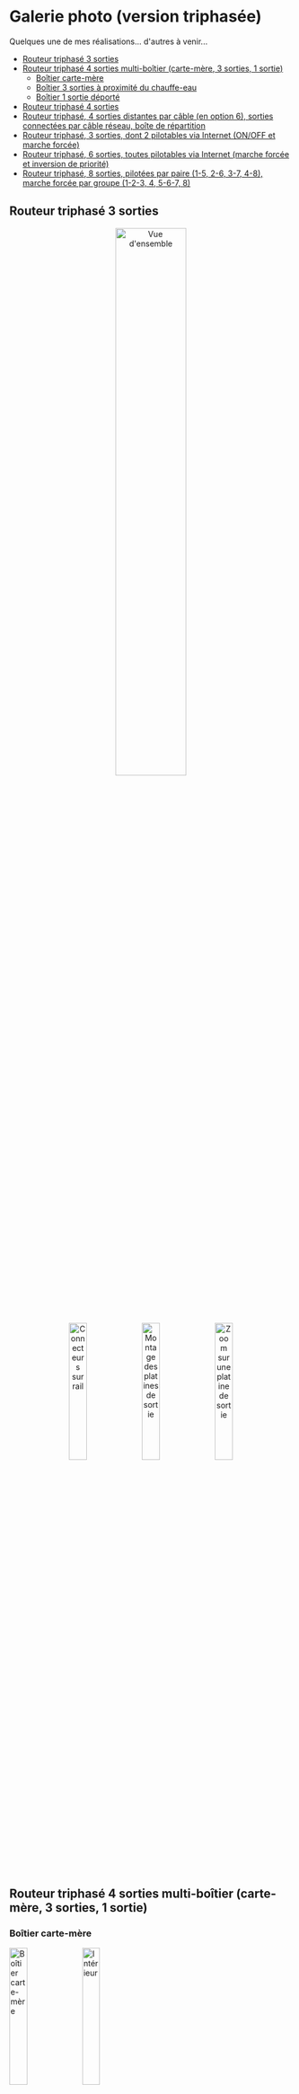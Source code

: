 <h1>Galerie photo (version triphasée)</h1>

Quelques une de mes réalisations... d'autres à venir...

- [Routeur triphasé 3 sorties](#routeur-triphasé-3-sorties)
- [Routeur triphasé 4 sorties multi-boîtier (carte-mère, 3 sorties, 1 sortie)](#routeur-triphasé-4-sorties-multi-boîtier-carte-mère-3-sorties-1-sortie)
  - [Boîtier carte-mère](#boîtier-carte-mère)
  - [Boîtier 3 sorties à proximité du chauffe-eau](#boîtier-3-sorties-à-proximité-du-chauffe-eau)
  - [Boîtier 1 sortie déporté](#boîtier-1-sortie-déporté)
- [Routeur triphasé 4 sorties](#routeur-triphasé-4-sorties)
- [Routeur triphasé, 4 sorties distantes par câble (en option 6), sorties connectées par câble réseau, boîte de répartition](#routeur-triphasé-4-sorties-distantes-par-câble-en-option-6-sorties-connectées-par-câble-réseau-boîte-de-répartition)
- [Routeur triphasé, 3 sorties, dont 2 pilotables via Internet (ON/OFF et marche forcée)](#routeur-triphasé-3-sorties-dont-2-pilotables-via-internet-onoff-et-marche-forcée)
- [Routeur triphasé, 6 sorties, toutes pilotables via Internet (marche forcée et inversion de priorité)](#routeur-triphasé-6-sorties-toutes-pilotables-via-internet-marche-forcée-et-inversion-de-priorité)
- [Routeur triphasé, 8 sorties, pilotées par paire (1-5, 2-6, 3-7, 4-8), marche forcée par groupe (1-2-3, 4, 5-6-7, 8)](#routeur-triphasé-8-sorties-pilotées-par-paire-1-5-2-6-3-7-4-8-marche-forcée-par-groupe-1-2-3-4-5-6-7-8)
## Routeur triphasé 3 sorties

<p align="center">
<img alt="Vue d'ensemble" src="../../img/f43a4829-44de-41a0-b174-76a6b04aa8e5.jpg" width="50%">
<br>
<img alt="Connecteurs sur rail" src="../../img/15fbcad6-1bfa-4044-9d88-a480483ec13e.jpg" width="25%">
<img alt="Montage des platines de sortie" src="../../img/5dacd511-de53-4113-8b8e-37a5f743554b.jpg" width="25%">
<img alt="Zoom sur une platine de sortie" src="../../img/66680b82-261f-409e-a767-3690944cae35.jpg" width="25%">
</P>

## Routeur triphasé 4 sorties multi-boîtier (carte-mère, 3 sorties, 1 sortie)

### Boîtier carte-mère
[<img alt="Boîtier carte-mère" src="../../img/ce87c606-ab8e-44c3-b274-a3130b65f113.jpg" width="25%">](../../img/ce87c606-ab8e-44c3-b274-a3130b65f113.jpg "Boîtier carte-mère")
[<img alt="Intérieur" src="../../img/ad63052d-ebe5-4e1f-9275-3632a48a1255.jpg" width="25%">](../../img/ad63052d-ebe5-4e1f-9275-3632a48a1255.jpg "Intérieur")

### Boîtier 3 sorties à proximité du chauffe-eau
Ce boîtier contient les 3 sorties mais aussi une horloge et un contacteur pour la marche forcée programmée.
[<img alt="Boîtier chauffe-eau" src="../../img/5291760f-7a21-42bc-bc12-00a551be847b.jpg" width="25%">](../../img/5291760f-7a21-42bc-bc12-00a551be847b.jpg "Boîtier chauffe-eau")

[<img alt="Intérieur" src="../../img/071abcd1-ac9d-46c5-bbe8-30d14bfc3ad4.jpg" width="25%">](../../img/071abcd1-ac9d-46c5-bbe8-30d14bfc3ad4.jpg "Intérieur") [<img alt="Détail horloge/contacteur" src="../../img/f40a586f-e764-486c-9dc7-2c0aa3767f4b.jpg" width="25%">](../../img/f40a586f-e764-486c-9dc7-2c0aa3767f4b.jpg "Détail horloge/contacteur")

### Boîtier 1 sortie déporté
[<img alt="Boîtier 1 sortie" src="../../img/ed17d132-fba7-4b36-9564-83fd12fedd17.jpg" width="50%">](../../img/ed17d132-fba7-4b36-9564-83fd12fedd17.jpg "Boîtier 1 sortie")

## Routeur triphasé 4 sorties

[<img alt="Vue d'ensemble" src="../../img/f05c2b09-0ed7-457f-b3fd-c86048cb763e.jpg" width="50%">](../../img/f05c2b09-0ed7-457f-b3fd-c86048cb763e.jpg "Vue d'ensemble")

[<img alt="Radiateurs" src="../../img/ada72e61-2f97-41ee-8d40-62b1563c619a.jpg" width="25%">](../../img/ada72e61-2f97-41ee-8d40-62b1563c619a.jpg "Radiateurs") [<img alt="Connections extérieures" src="../../img/897cdbe2-732a-4d81-9d10-05e575900748.jpg" width="25%">](../../img/897cdbe2-732a-4d81-9d10-05e575900748.jpg "Connections extérieures") [<img alt="Intérieur du boîtier" src="../../img/8c1568f4-78a3-4125-9e14-d849fb266f01.jpg" width="25%">](../../img/8c1568f4-78a3-4125-9e14-d849fb266f01.jpg "Intérieur du boîtier")

## Routeur triphasé, 4 sorties distantes par câble (en option 6), sorties connectées par câble réseau, boîte de répartition

[<img alt="Vue d'ensemble" src="../../img/d03d563a-dc9d-4a5e-b4b6-94b93cb05c39.jpg" width="50%">](../../img/d03d563a-dc9d-4a5e-b4b6-94b93cb05c39.jpg "Global view")

[<img alt="Entrées/sorties sur boîtier principal" src="../../img/d395ef4b-2886-42bc-bf0d-46881865aba8.jpg" width="25%">](../../img/d395ef4b-2886-42bc-bf0d-46881865aba8.jpg "Entrées/sorties sur boîtier principal") [<img alt="Intérieur du boîtier principal" src="../../img/b5a37129-8ef5-4b52-9db6-86991e1d2f7e.jpg" width="25%">](../../img/b5a37129-8ef5-4b52-9db6-86991e1d2f7e.jpg "Intérieur du boîtier principal") [<img alt="La boîte de répartition" src="../../img/3e970a16-3d55-4a36-852a-2b2628096997.jpg" width="25%">](../../img/3e970a16-3d55-4a36-852a-2b2628096997.jpg "La boîte de répartition") [<img alt="Intérieur de la boîte de répartition" src="../../img/4e9bc2a4-d0be-4040-9475-e14ed643a81f.jpg" width="25%">](../../img/4e9bc2a4-d0be-4040-9475-e14ed643a81f.jpg "Intérieur de la boîte de répartition")

## Routeur triphasé, 3 sorties, dont 2 pilotables via Internet (ON/OFF et marche forcée)

[<img alt="Vue d'ensemble" src="../../img/ef52c81c-a295-45f7-bca3-10eb83e562a4.jpg" width="50%">](../../img/ef52c81c-a295-45f7-bca3-10eb83e562a4.jpg "Vue d'ensemble")

[<img alt="Intérieur du boîtier" src="../../img/087771a1-7ec3-4b7a-a278-35999f6821ce.jpg" width="25%">](../../img/087771a1-7ec3-4b7a-a278-35999f6821ce.jpg "Intérieur du boîtier") [<img alt="Partie routeur" src="../../img/85be2be7-bddf-4039-a8d4-92ca197cbb45.jpg" width="25%">](../../img/85be2be7-bddf-4039-a8d4-92ca197cbb45.jpg "Partie routeur") [<img alt="Partie Smart-Relay" src="../../img/819f9d70-4cc6-4b29-9f21-2e0b1ef3fdeb.jpg" width="25%">](../../img/819f9d70-4cc6-4b29-9f21-2e0b1ef3fdeb.jpg "Partie Smart-Relay")

## Routeur triphasé, 6 sorties, toutes pilotables via Internet (marche forcée et inversion de priorité)

[<img alt="Vue d'ensemble" src="../../img/67a14e30-d1ed-40c5-9e4e-aacd2ed93499.jpg" width="50%">](../../img/67a14e30-d1ed-40c5-9e4e-aacd2ed93499.jpg "Vue d'ensemble") [<img alt="Intérieur du boîtier" src="../../img/fec8f37e-e799-4abc-9041-8d9bfd7e70b1.jpg" width="50%">](../../img/fec8f37e-e799-4abc-9041-8d9bfd7e70b1.jpg "Intérieur du boîtier")

## Routeur triphasé, 8 sorties, pilotées par paire (1-5, 2-6, 3-7, 4-8), marche forcée par groupe (1-2-3, 4, 5-6-7, 8)

| [<img alt="Vue d'ensemble" src="../../img/e3771671-75ca-476e-a3ef-71582be48c67.jpg" width="50%">](../../img/e3771671-75ca-476e-a3ef-71582be48c67.jpg "Vue d'ensemble dessus") |  [<img alt="Vue d'ensemble" src="../../img/0f794432-89e2-4ba1-b937-163a495122d8.jpg" width="50%">](../../img/0f794432-89e2-4ba1-b937-163a495122d8.jpg "Vue d'ensemble connectique") |

| [<img alt="Intérieur du boîtier routeur" src="../../img/6cbcf9fc-bbc0-4d99-a64a-3eaab45e34d8.jpg" width="25%">](../../img/6cbcf9fc-bbc0-4d99-a64a-3eaab45e34d8.jpg "Intérieur du boîtier routeur") | [<img alt="Intérieur du boîtier esclave" src="../../img/e903ec0d-7f42-4b21-998d-019408e88f20.jpg" width="25%">](../../img/e903ec0d-7f42-4b21-998d-019408e88f20.jpg "Intérieur du boîtier esclave") |
[<img alt="Partie routeur" src="../../img/20a99fa9-3dcc-4d16-a75c-3266c4db29ac.jpg" width="25%">](../../img/20a99fa9-3dcc-4d16-a75c-3266c4db29ac.jpg "Partie routeur") | [<img alt="Commandes de marche forcée" src="../../img/aec80e39-caa6-495b-b781-55cd9dc704b2.jpg" width="25%">](../../img/aec80e39-caa6-495b-b781-55cd9dc704b2.jpg "Commandes de marche forcée") |
